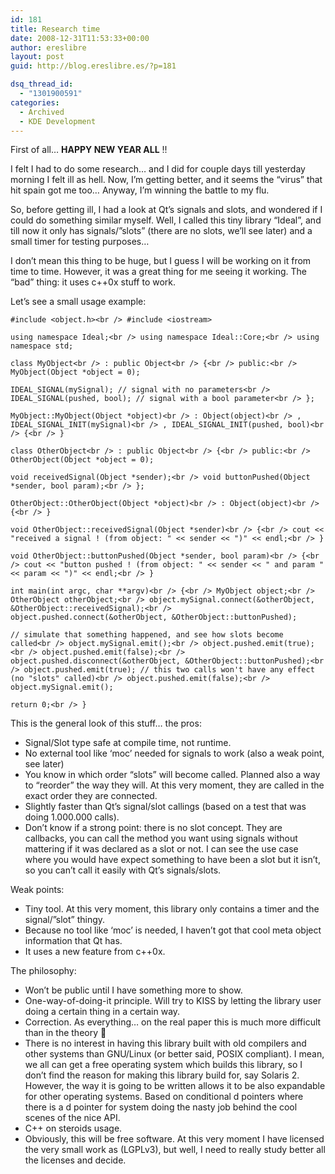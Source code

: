 ```yaml
---
id: 181
title: Research time
date: 2008-12-31T11:53:33+00:00
author: ereslibre
layout: post
guid: http://blog.ereslibre.es/?p=181

dsq_thread_id:
  - "1301900591"
categories:
  - Archived
  - KDE Development
---
```

First of all&#8230; **HAPPY NEW YEAR ALL** !!

I felt I had to do some research&#8230; and I did for couple days till yesterday morning I felt ill as hell. Now, I&#8217;m getting better, and it seems the &#8220;virus&#8221; that hit spain got me too&#8230; Anyway, I&#8217;m winning the battle to my flu.

So, before getting ill, I had a look at Qt&#8217;s signals and slots, and wondered if I could do something similar myself. Well, I called this tiny library &#8220;Ideal&#8221;, and till now it only has signals/&#8221;slots&#8221; (there are no slots, we&#8217;ll see later) and a small timer for testing purposes&#8230;

I don&#8217;t mean this thing to be huge, but I guess I will be working on it from time to time. However, it was a great thing for me seeing it working. The &#8220;bad&#8221; thing: it uses c++0x stuff to work.

Let&#8217;s see a small usage example:

`#include <object.h><br />
#include <iostream>`

`using namespace Ideal;<br />
using namespace Ideal::Core;<br />
using namespace std;`

`class MyObject<br />
: public Object<br />
{<br />
public:<br />
MyObject(Object *object = 0);`

 `IDEAL_SIGNAL(mySignal); // signal with no parameters<br />
IDEAL_SIGNAL(pushed, bool); // signal with a bool parameter<br />
};`

`MyObject::MyObject(Object *object)<br />
: Object(object)<br />
, IDEAL_SIGNAL_INIT(mySignal)<br />
, IDEAL_SIGNAL_INIT(pushed, bool)<br />
{<br />
}`

`class OtherObject<br />
: public Object<br />
{<br />
public:<br />
OtherObject(Object *object = 0);`

 `void receivedSignal(Object *sender);<br />
void buttonPushed(Object *sender, bool param);<br />
};`

`OtherObject::OtherObject(Object *object)<br />
: Object(object)<br />
{<br />
}`

`void OtherObject::receivedSignal(Object *sender)<br />
{<br />
cout << "received a signal ! (from object: " << sender << ")" << endl;<br />
}`

`void OtherObject::buttonPushed(Object *sender, bool param)<br />
{<br />
cout << "button pushed ! (from object: " << sender << " and param " << param << ")" << endl;<br />
}`

`int main(int argc, char **argv)<br />
{<br />
MyObject object;<br />
OtherObject otherObject;<br />
object.mySignal.connect(&otherObject, &OtherObject::receivedSignal);<br />
object.pushed.connect(&otherObject, &OtherObject::buttonPushed);`

 `// simulate that something happened, and see how slots become called<br />
object.mySignal.emit();<br />
object.pushed.emit(true);<br />
object.pushed.emit(false);<br />
object.pushed.disconnect(&otherObject, &OtherObject::buttonPushed);<br />
object.pushed.emit(true); // this two calls won't have any effect (no "slots" called)<br />
object.pushed.emit(false);<br />
object.mySignal.emit();`

 `return 0;<br />
}`

This is the general look of this stuff&#8230; the pros:

  * Signal/Slot type safe at compile time, not runtime.
  * No external tool like &#8216;moc&#8217; needed for signals to work (also a weak point, see later)
  * You know in which order &#8220;slots&#8221; will become called. Planned also a way to &#8220;reorder&#8221; the way they will. At this very moment, they are called in the exact order they are connected.
  * Slightly faster than Qt&#8217;s signal/slot callings (based on a test that was doing 1.000.000 calls).
  * Don&#8217;t know if a strong point: there is no slot concept. They are callbacks, you can call the method you want using signals without mattering if it was declared as a slot or not. I can see the use case where you would have expect something to have been a slot but it isn&#8217;t, so you can&#8217;t call it easily with Qt&#8217;s signals/slots.

Weak points:

  * Tiny tool. At this very moment, this library only contains a timer and the signal/&#8221;slot&#8221; thingy.
  * Because no tool like &#8216;moc&#8217; is needed, I haven&#8217;t got that cool meta object information that Qt has.
  * It uses a new feature from c++0x.

The philosophy:

  * Won&#8217;t be public until I have something more to show.
  * One-way-of-doing-it principle. Will try to KISS by letting the library user doing a certain thing in a certain way.
  * Correction. As everything&#8230; on the real paper this is much more difficult than in the theory 🙂
  * There is no interest in having this library built with old compilers and other systems than GNU/Linux (or better said, POSIX compliant). I mean, we all can get a free operating system which builds this library, so I don&#8217;t find the reason for making this library build for, say Solaris 2. However, the way it is going to be written allows it to be also expandable for other operating systems. Based on conditional d pointers where there is a d pointer for system doing the nasty job behind the cool scenes of the nice API.
  * C++ on steroids usage.
  * Obviously, this will be free software. At this very moment I have licensed the very small work as (LGPLv3), but well, I need to really study better all the licenses and decide.

